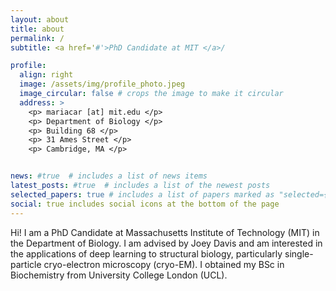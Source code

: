 ```yaml
---
layout: about
title: about
permalink: /
subtitle: <a href='#'>PhD Candidate at MIT </a>/

profile:
  align: right
  image: /assets/img/profile_photo.jpeg
  image_circular: false # crops the image to make it circular
  address: >
    <p> mariacar [at] mit.edu </p>
    <p> Department of Biology </p>
    <p> Building 68 </p>
    <p> 31 Ames Street </p>
    <p> Cambridge, MA </p>


news: #true  # includes a list of news items
latest_posts: #true  # includes a list of the newest posts
selected_papers: true # includes a list of papers marked as "selected={true}"
social: true includes social icons at the bottom of the page
---
```


Hi! I am a PhD Candidate at Massachusetts Institute of Technology (MIT) in the Department of Biology. I am advised by Joey Davis and am interested in the applications of deep learning to structural biology, particularly single-particle cryo-electron microscopy (cryo-EM). I obtained my BSc in Biochemistry from University College London (UCL).  
